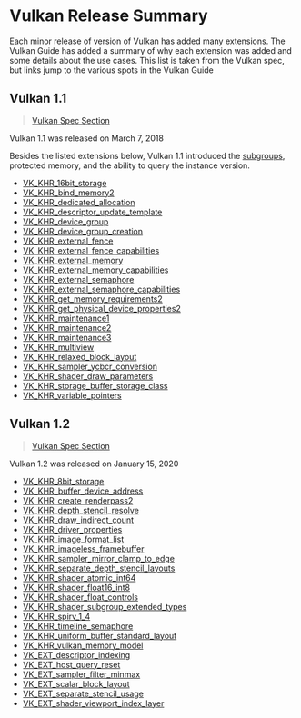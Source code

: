 # Vulkan Release Summary

Each minor release of version of Vulkan has added many extensions. The Vulkan Guide has added a summary of why each extension was added and some details about the use cases. This list is taken from the Vulkan spec, but links jump to the various spots in the Vulkan Guide

## Vulkan 1.1

> [Vulkan Spec Section](https://www.khronos.org/registry/vulkan/specs/1.2-extensions/html/vkspec.html#versions-1.1)

Vulkan 1.1 was released on March 7, 2018

Besides the listed extensions below, Vulkan 1.1 introduced the [subgroups](./extensions/shader_features.md#vk_ext_shader_subgroup_ballot-and-vk_ext_shader_subgroup_vote), protected memory, and the ability to query the instance version.

- [VK_KHR_16bit_storage](./extensions/shader_features.md#vk_khr_8bit_storage-and-vk_khr_16bit_storage)
- [VK_KHR_bind_memory2](./extensions/cleanup.md#pnext-expansions)
- [VK_KHR_dedicated_allocation](./extensions/cleanup.md#vk_khr_dedicated_allocation)
- [VK_KHR_descriptor_update_template](./extensions/VK_KHR_descriptor_update_template.md)
- [VK_KHR_device_group](./extensions/device_groups.md)
- [VK_KHR_device_group_creation](./extensions/device_groups.md)
- [VK_KHR_external_fence](./extensions/external.md)
- [VK_KHR_external_fence_capabilities](./extensions/external.md)
- [VK_KHR_external_memory](./extensions/external.md)
- [VK_KHR_external_memory_capabilities](./extensions/external.md)
- [VK_KHR_external_semaphore](./extensions/external.md)
- [VK_KHR_external_semaphore_capabilities](./extensions/external.md)
- [VK_KHR_get_memory_requirements2](./extensions/cleanup.md#pnext-expansions)
- [VK_KHR_get_physical_device_properties2](./extensions/cleanup.md#pnext-expansions)
- [VK_KHR_maintenance1](./extensions/cleanup.md#maintenance-extensions)
- [VK_KHR_maintenance2](./extensions/cleanup.md#maintenance-extensions)
- [VK_KHR_maintenance3](./extensions/cleanup.md#maintenance-extensions)
- [VK_KHR_multiview](./extensions/VK_KHR_multiview.md)
- [VK_KHR_relaxed_block_layout](./extensions/shader_features.md#vk_khr_relaxed_block_layout)
- [VK_KHR_sampler_ycbcr_conversion](./extensions/VK_KHR_sampler_ycbcr_conversion.md)
- [VK_KHR_shader_draw_parameters](./extensions/shader_features.md#vk_khr_shader_draw_parameters)
- [VK_KHR_storage_buffer_storage_class](./extensions/shader_features.md#vk_khr_storage_buffer_storage_class)
- [VK_KHR_variable_pointers](./extensions/shader_features.md#vk_khr_variable_pointers)

## Vulkan 1.2

> [Vulkan Spec Section](https://www.khronos.org/registry/vulkan/specs/1.2-extensions/html/vkspec.html#versions-1.2)

Vulkan 1.2 was released on January 15, 2020

- [VK_KHR_8bit_storage](./extensions/shader_features.md#vk_khr_8bit_storage-and-vk_khr_16bit_storage)
- [VK_KHR_buffer_device_address](./extensions/VK_KHR_buffer_device_address.md)
- [VK_KHR_create_renderpass2](./extensions/cleanup.md#pnext-expansions)
- [VK_KHR_depth_stencil_resolve](./extensions/VK_KHR_depth_stencil_resolve.md)
- [VK_KHR_draw_indirect_count](./extensions/VK_KHR_draw_indirect_count.md)
- [VK_KHR_driver_properties](./extensions/cleanup.md#vk_khr_driver_properties)
- [VK_KHR_image_format_list](./extensions/VK_KHR_image_format_list.md)
- [VK_KHR_imageless_framebuffer](./extensions/VK_KHR_imageless_framebuffer.md)
- [VK_KHR_sampler_mirror_clamp_to_edge](./extensions/cleanup.md#vk_khr_sampler_mirror_clamp_to_edge)
- [VK_KHR_separate_depth_stencil_layouts](./extensions/cleanup.md#vk_khr_separate_depth_stencil_layouts)
- [VK_KHR_shader_atomic_int64](./extensions/shader_features.md#vk_khr_shader_atomic_int64)
- [VK_KHR_shader_float16_int8](./extensions/shader_features.md#vk_khr_shader_float16_int8)
- [VK_KHR_shader_float_controls](./extensions/shader_features.md#vk_khr_shader_float_controls)
- [VK_KHR_shader_subgroup_extended_types](./extensions/shader_features.md#vk_khr_shader_subgroup_extended_types)
- [VK_KHR_spirv_1_4](./extensions/shader_features.md#vk_khr_spirv_1_4)
- [VK_KHR_timeline_semaphore](https://www.khronos.org/blog/vulkan-timeline-semaphores)
- [VK_KHR_uniform_buffer_standard_layout](./extensions/shader_features.md#vk_khr_uniform_buffer_standard_layout)
- [VK_KHR_vulkan_memory_model](./extensions/shader_features.md#vk_khr_vulkan_memory_model)
- [VK_EXT_descriptor_indexing](./extensions/VK_EXT_descriptor_indexing.md)
- [VK_EXT_host_query_reset](./extensions/cleanup.md#vk_ext_host_query_reset)
- [VK_EXT_sampler_filter_minmax](./extensions/cleanup.md#vk_ext_sampler_filter_minmax)
- [VK_EXT_scalar_block_layout](./extensions/shader_features.md#vk_ext_scalar_block_layout)
- [VK_EXT_separate_stencil_usage](./extensions/cleanup.md#vk_ext_separate_stencil_usage)
- [VK_EXT_shader_viewport_index_layer](./extensions/shader_features.md#vk_ext_shader_viewport_index_layer)
